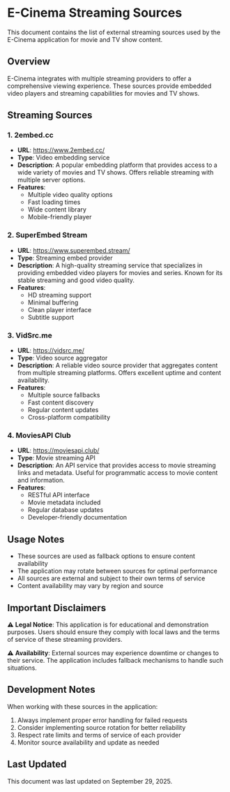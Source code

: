 # E-Cinema Streaming Sources

This document contains the list of external streaming sources used by the E-Cinema application for movie and TV show content.

## Overview

E-Cinema integrates with multiple streaming providers to offer a comprehensive viewing experience. These sources provide embedded video players and streaming capabilities for movies and TV shows.

## Streaming Sources

### 1. 2embed.cc
- **URL**: https://www.2embed.cc/
- **Type**: Video embedding service
- **Description**: A popular embedding platform that provides access to a wide variety of movies and TV shows. Offers reliable streaming with multiple server options.
- **Features**: 
  - Multiple video quality options
  - Fast loading times
  - Wide content library
  - Mobile-friendly player

### 2. SuperEmbed Stream
- **URL**: https://www.superembed.stream/
- **Type**: Streaming embed provider
- **Description**: A high-quality streaming service that specializes in providing embedded video players for movies and series. Known for its stable streaming and good video quality.
- **Features**:
  - HD streaming support
  - Minimal buffering
  - Clean player interface
  - Subtitle support

### 3. VidSrc.me
- **URL**: https://vidsrc.me/
- **Type**: Video source aggregator
- **Description**: A reliable video source provider that aggregates content from multiple streaming platforms. Offers excellent uptime and content availability.
- **Features**:
  - Multiple source fallbacks
  - Fast content discovery
  - Regular content updates
  - Cross-platform compatibility

### 4. MoviesAPI Club
- **URL**: https://moviesapi.club/
- **Type**: Movie streaming API
- **Description**: An API service that provides access to movie streaming links and metadata. Useful for programmatic access to movie content and information.
- **Features**:
  - RESTful API interface
  - Movie metadata included
  - Regular database updates
  - Developer-friendly documentation

## Usage Notes

- These sources are used as fallback options to ensure content availability
- The application may rotate between sources for optimal performance
- All sources are external and subject to their own terms of service
- Content availability may vary by region and source

## Important Disclaimers

⚠️ **Legal Notice**: This application is for educational and demonstration purposes. Users should ensure they comply with local laws and the terms of service of these streaming providers.

⚠️ **Availability**: External sources may experience downtime or changes to their service. The application includes fallback mechanisms to handle such situations.

## Development Notes

When working with these sources in the application:

1. Always implement proper error handling for failed requests
2. Consider implementing source rotation for better reliability
3. Respect rate limits and terms of service of each provider
4. Monitor source availability and update as needed

## Last Updated

This document was last updated on September 29, 2025.